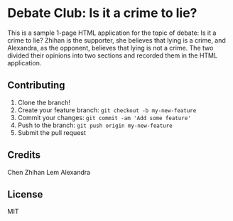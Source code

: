 # Debate Club: Is it a crime to lie?

This is a sample 1-page HTML application for the topic of debate: Is it a crime to lie?
Zhihan is the supporter, she believes that lying is a crime, and Alexandra, as the opponent, believes that lying is not a crime. The two divided their opinions into two sections and recorded them in the HTML application.


## Contributing

1. Clone the branch!
2. Create your feature branch: `git checkout -b my-new-feature`
3. Commit your changes: `git commit -am 'Add some feature'`
4. Push to the branch: `git push origin my-new-feature`
5. Submit the pull request


## Credits

Chen Zhihan
Lem Alexandra

## License

MIT